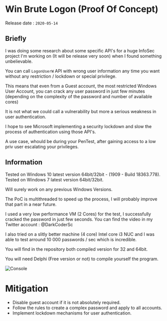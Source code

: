 # Win Brute Logon (Proof Of Concept)

Release date : `2020-05-14`

## Briefly

I was doing some research about some specific API's for a huge InfoSec project I'm working on (It will be release very soon) when I found something unbelievable.

You can call `LogonUserW` API with wrong user information any time you want without any restriction / lockdown or special privilege.

This means that even from a Guest account, the most restricted Windows User Account, you can crack any user password in just few minutes (depending on the complexity of the password and number of available cores)

It is not what we could call a vulnerability but more a serious weakness in user authentication. 

I hope to see Microsoft implementing a security lockdown and slow the process of authentication using those API's.

A use case, whould be during your PenTest, after gaining access to a low priv user escalating your privileges.

## Information

Tested on Windows 10 latest version 64bit/32bit - (1909 - Build 18363.778).
Tested on Windows 7 latest version 64bit/32bit.

Will surely work on any previous Windows Versions.

The PoC is multithreaded to speed up the process, I will probably improve that part in a near future.

I used a very low performance VM (2 Cores) for the test, I successfully cracked the password in just few seconds. You can find the video in my Twitter account : @DarkCoderSc

I also tried on a slitly better machine (4 core) Intel core i3 NUC and I was able to test arround 10 000 passwords / sec which is incredible. 

You will find in the repository both compiled version for 32 and 64bit.

You will need Delphi (Free version or not) to compile yourself the program.

![Console](https://i.ibb.co/Cm5052S/screen.png)

# Mitigation

- Disable guest account if it is not absolutely required.
- Follow the rules to create a complex password and apply to all accounts.
- Implement lockdown mechanisms for user authentication.
